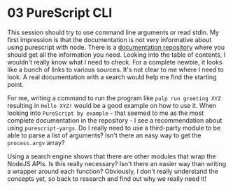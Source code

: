 # 03 PureScript CLI

This session should try to use command line arguments or read stdin. My first impression is that the documentation is
not very informative about using purescript with node. There is a [documentation 
repository](https://github.com/purescript/documentation) where you should get all the information you need. Looking into
the table of contents, I wouldn't really know what I need to check. For a complete newbie, it looks like a bunch of 
links to various sources. It's not clear to me where I need to look. A real documentation with a search would help me
find the starting point.

For me, writing a command to run the program like `pulp run greeting XYZ` resulting in `Hello XYZ!` would be a good 
example on how to use it. When looking into `PureScript by example` - that seemed to me as the most complete 
documentation in the repository - I see a recommendation about using `purescript-yargs`. Do I really need to use a 
third-party module to be able to parse a list of arguments? Isn't there an easy way to get the `process.argv` array?

Using a search engine shows that there are other modules that wrap the NodeJS APIs. Is this really necessary? Isn't 
there an easier way than writing a wrapper around each function? Obviously, I don't really understand the concepts yet,
so back to research and find out why we really need it!
